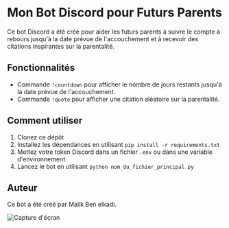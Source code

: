 # Mon Bot Discord pour Futurs Parents

Ce bot Discord a été créé pour aider les futurs parents à suivre le compte à rebours jusqu'à la date prévue de l'accouchement et à recevoir des citations inspirantes sur la parentalité.

## Fonctionnalités

- Commande `!countdown` pour afficher le nombre de jours restants jusqu'à la date prévue de l'accouchement.
- Commande `!quote` pour afficher une citation aléatoire sur la parentalité.


## Comment utiliser

1. Clonez ce dépôt
2. Installez les dépendances en utilisant `pip install -r requirements.txt`
3. Mettez votre token Discord dans un fichier `.env` ou dans une variable d'environnement.
4. Lancez le bot en utilisant `python nom_du_fichier_principal.py`

## Auteur

Ce bot a été créé par Malik Ben elkadi.

![Capture d'écran](https://github.com/Malikbenelkadi/Bot_discord/Capture%20d'écran%202023-10-18%20132437.png)

